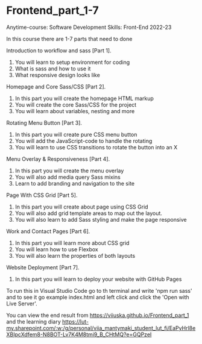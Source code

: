 # Frontend_part_1-7

Anytime-course: Software Development Skills: Front-End 2022-23

In this course there are 1-7 parts that need to done  

Introduction to workflow and sass [Part 1].

1. You will learn to setup environment for coding
2. What is sass and how to use it
3. What responsive design looks like

Homepage and Core Sass/CSS [Part 2].

1. In this part you will create the homepage HTML markup
2. You will create the core Sass/CSS for the project
3. You will learn about variables, nesting and more

Rotating Menu Button [Part 3].

1. In this part you will create pure CSS menu button
2. You will add the JavaScript-code to handle the rotating
3. You will learn to use CSS transitions to rotate the button into an X

Menu Overlay & Responsiveness [Part 4].

1. In this part you will create the menu overlay
2. You will also add media query Sass mixins
3. Learn to add branding and navigation to the site

Page With CSS Grid [Part 5].

1. In this part you will create about page using CSS Grid
2. You will also add grid template areas to map out the layout.
3. You will also learn to add Sass styling and make the page responsive

Work and Contact Pages [Part 6].

1. In this part you will learn more about CSS grid
2. You will learn how to use Flexbox
3. You will also learn the properties of both layouts

Website Deployment [Part 7].

1. In this part you will learn to deploy your website with GitHub Pages

To run this in Visual Studio Code go to th terminal and write 'npm run sass' and to see it go example index.html and left click and click the 'Open with Live Server'.

You can view the end result from https://viiuska.github.io/Frontend_part_1 and the learning diary https://lut-my.sharepoint.com/:w:/g/personal/viia_mantymaki_student_lut_fi/EaPyHrl8eXBIpcXdfem8-N8BOT-Lv7K4M8tmi9_B_CHtMQ?e=GQPzeI
